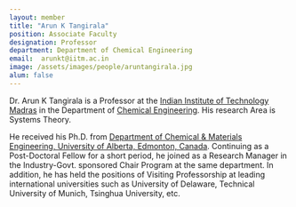 ```yaml
---
layout: member
title: "Arun K Tangirala"
position: Associate Faculty
designation: Professor
department: Department of Chemical Engineering
email:  arunkt@iitm.ac.in
image: /assets/images/people/aruntangirala.jpg
alum: false
---
```

Dr. Arun K Tangirala is a Professor at the [Indian Institute of Technology Madras] in the Department of [Chemical Engineering]. His research Area is Systems Theory.

He received his Ph.D. from [Department of Chemical & Materials Engineering, University of Alberta, Edmonton, Canada]. Continuing as a Post-Doctoral Fellow for a short period, he joined as a Research Manager in the Industry-Govt. sponsored Chair Program at the same department. In addition, he has held the positions of Visiting Professorship at leading international universities such as University of Delaware, Technical University of Munich, Tsinghua University, etc.

[Indian Institute of Technology Madras]: https://www.iitm.ac.in/
[Chemical Engineering]: https://che.iitm.ac.in/
[Department of Chemical & Materials Engineering, University of Alberta, Edmonton, Canada ]: https://www.cme.engineering.ualberta.ca/
